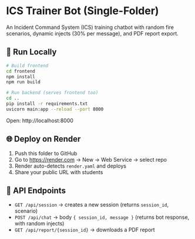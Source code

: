 # ICS Trainer Bot (Single-Folder)

An Incident Command System (ICS) training chatbot with random fire scenarios, dynamic injects (30% per message), and PDF report export.

## 🚀 Run Locally

```bash
# Build frontend
cd frontend
npm install
npm run build

# Run backend (serves frontend too)
cd ..
pip install -r requirements.txt
uvicorn main:app --reload --port 8000
```

Open: http://localhost:8000

## 🌐 Deploy on Render

1. Push this folder to GitHub
2. Go to https://render.com → New → Web Service → select repo
3. Render auto-detects `render.yaml` and deploys
4. Share your public URL with students

## 🧩 API Endpoints
- `GET /api/session` → creates a new session (returns `session_id`, scenario)
- `POST /api/chat` → body `{ session_id, message }` (returns bot response, with random injects)
- `GET /api/report/{session_id}` → downloads a PDF report
